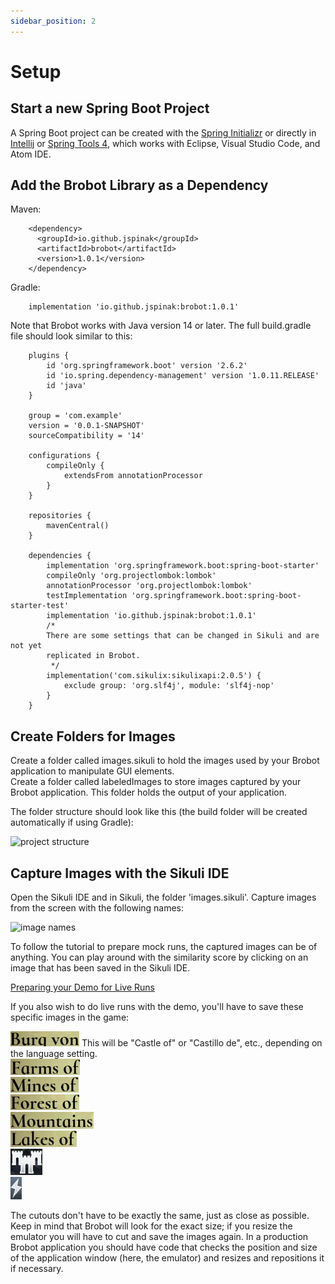 ```yaml
---
sidebar_position: 2
---
```


# Setup 

## Start a new Spring Boot Project

A Spring Boot project can be created with the [Spring Initializr](https://start.spring.io/)
or directly in [Intellij](https://www.jetbrains.com/help/idea/spring-boot.html)
or [Spring Tools 4](https://marketplace.eclipse.org/content/spring-tools-4-aka-spring-tool-suite-4),
which works with Eclipse, Visual Studio Code, and Atom IDE.

## Add the Brobot Library as a Dependency

Maven:

        <dependency>
          <groupId>io.github.jspinak</groupId>
          <artifactId>brobot</artifactId>
          <version>1.0.1</version>
        </dependency>

Gradle:

        implementation 'io.github.jspinak:brobot:1.0.1' 

Note that Brobot works with Java version 14 or later. 
The full build.gradle file should look similar to this:

        plugins {
            id 'org.springframework.boot' version '2.6.2'
            id 'io.spring.dependency-management' version '1.0.11.RELEASE'
            id 'java'
        }
        
        group = 'com.example'
        version = '0.0.1-SNAPSHOT'
        sourceCompatibility = '14'
        
        configurations {
            compileOnly {
                extendsFrom annotationProcessor
            }
        }
        
        repositories {
            mavenCentral()
        }
        
        dependencies {
            implementation 'org.springframework.boot:spring-boot-starter'
            compileOnly 'org.projectlombok:lombok'
            annotationProcessor 'org.projectlombok:lombok'
            testImplementation 'org.springframework.boot:spring-boot-starter-test'
            implementation 'io.github.jspinak:brobot:1.0.1'
            /*
            There are some settings that can be changed in Sikuli and are not yet
            replicated in Brobot.  
             */
            implementation('com.sikulix:sikulixapi:2.0.5') {
                exclude group: 'org.slf4j', module: 'slf4j-nop'
            }
        }

## Create Folders for Images

Create a folder called images.sikuli to hold the images
used by your Brobot application to manipulate GUI elements.   
Create a folder called labeledImages to store images captured
by your Brobot application. This folder holds the output of your application.

The folder structure should look like this (the build folder will be created
automatically if using Gradle):  

<img src="https://jspinak.github.io/brobot/img/demo-project-structure.png" alt="project structure" width="200"/>

## Capture Images with the Sikuli IDE

Open the Sikuli IDE and in Sikuli, the folder 'images.sikuli'. Capture
images from the screen with the following names:

<img src="https://jspinak.github.io/brobot/img/image-names.png" alt="image names" width="200"/>

To follow the tutorial to prepare mock runs, the captured images can be of anything.
You can play around with the similarity score by clicking on an image
that has been saved in the Sikuli IDE.

<u>Preparing your Demo for Live Runs</u>  

If you also wish to do live runs with the demo, you'll have to save these specific
images in the game:

![Castle](/img/demo1/castle.png) This will be "Castle of" or "Castillo de", etc., depending on 
the language setting.  
![Farms](/img/demo1/farms.png)  
![Mines](/img/demo1/mines.png)  
![Forest](/img/demo1/forest.png)  
![Mountains](/img/demo1/mountains.png)  
![Lakes](/img/demo1/lakes.png)  
![toWorldButton](/img/demo1/toWorldButton.png)  
![searchButton](/img/demo1/searchButton.png)

The cutouts don't have to be exactly the same, just as close
as possible. Keep in mind that Brobot will look for the exact size; if
you resize the emulator you will have to cut and save the images again. In
a production Brobot application you should have code that checks the
position and size of the
application window (here, the emulator) and resizes and repositions it if necessary.
